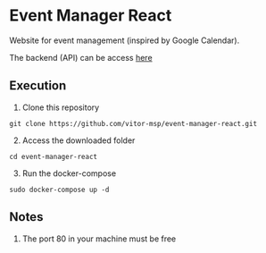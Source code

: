 # Event Manager React

Website for event management (inspired by Google Calendar).

The backend (API) can be access [here](https://github.com/vitor-msp/event-manager-api)

## Execution

1. Clone this repository
```
git clone https://github.com/vitor-msp/event-manager-react.git
```

2. Access the downloaded folder
```
cd event-manager-react
```

3. Run the docker-compose

```
sudo docker-compose up -d
```

## Notes

1. The port 80 in your machine must be free